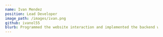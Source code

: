 ```yaml
---
name: Ivan Mendez
position: Lead Developer
image_path: /images/ivan.png
github: ivanol55 
blurb: Programmed the website interaction and implemented the backend workflow
---
```

